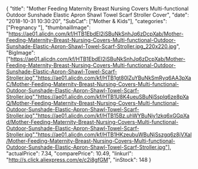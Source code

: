 {
	"title": "Mother Feeding Maternity Breast Nursing Covers Multi-functional Outdoor Sunshade Elastic Apron Shawl Towel Scarf Stroller Cover",
	"date": "2018-10-31 10:30:20",
	"SubCat": ["Mother & Kids"],
	"categories": ["Pregnancy "],
	"thumbnailImage": "https://ae01.alicdn.com/kf/HTB1EbdEl2iSBuNkSnhJq6zDcpXab/Mother-Feeding-Maternity-Breast-Nursing-Covers-Multi-functional-Outdoor-Sunshade-Elastic-Apron-Shawl-Towel-Scarf-Stroller.jpg_220x220.jpg",
	"BigImage": ["https://ae01.alicdn.com/kf/HTB1EbdEl2iSBuNkSnhJq6zDcpXab/Mother-Feeding-Maternity-Breast-Nursing-Covers-Multi-functional-Outdoor-Sunshade-Elastic-Apron-Shawl-Towel-Scarf-Stroller.jpg","https://ae01.alicdn.com/kf/HTB1gt80lZuYBuNkSmRyq6AA3pXaC/Mother-Feeding-Maternity-Breast-Nursing-Covers-Multi-functional-Outdoor-Sunshade-Elastic-Apron-Shawl-Towel-Scarf-Stroller.jpg","https://ae01.alicdn.com/kf/HTB1U8K4ueuSBuNjSsplq6ze8pXaQ/Mother-Feeding-Maternity-Breast-Nursing-Covers-Multi-functional-Outdoor-Sunshade-Elastic-Apron-Shawl-Towel-Scarf-Stroller.jpg","https://ae01.alicdn.com/kf/HTB15Bz.uhWYBuNjy1zkq6xGGpXad/Mother-Feeding-Maternity-Breast-Nursing-Covers-Multi-functional-Outdoor-Sunshade-Elastic-Apron-Shawl-Towel-Scarf-Stroller.jpg","https://ae01.alicdn.com/kf/HTB1HKzeubuWBuNjSszgq6z8jVXal/Mother-Feeding-Maternity-Breast-Nursing-Covers-Multi-functional-Outdoor-Sunshade-Elastic-Apron-Shawl-Towel-Scarf-Stroller.jpg"],
	"actualPrice": 7.34,
	"comparePrice": 10.49,
	"linkurl": "http://s.click.aliexpress.com/e/c2i8gfGM",
	"inStock": 148
}
